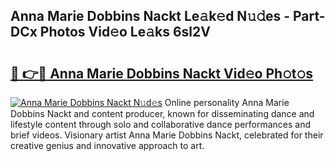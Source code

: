 ## Anna Marie Dobbins Nackt Le𝚊k𝚎d N𝚞𝚍es - Part-DCx Photos Vid𝚎o Le𝚊ks 6sl2V

# <h2><a href="http://fb6hps.evod.top/?m=Anna+Marie+Dobbins+Nackt">🔗 👉🔴 Anna Marie Dobbins Nackt Vid𝚎o Ph𝚘t𝚘s</a></h2>

[![Anna Marie Dobbins Nackt N𝚞d𝚎s](https://i.imgur.com/8V9OHl7.gif)](http://fb6hps.evod.top/?m=Anna+Marie+Dobbins+Nackt)
Online personality Anna Marie Dobbins Nackt and content producer, known for disseminating dance and lifestyle content through solo and collaborative dance performances and brief videos. Visionary artist Anna Marie Dobbins Nackt, celebrated for their creative genius and innovative approach to art. 
